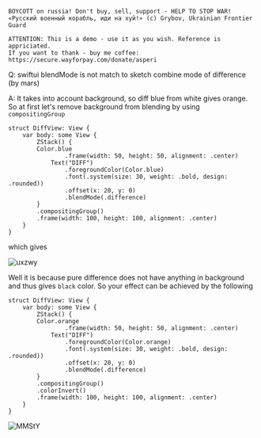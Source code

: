 ```
BOYCOTT on russia! Don't buy, sell, support - HELP TO STOP WAR!
«Русский военный корабль, иди на хуй!» (c) Grybov, Ukrainian Frontier Guard

ATTENTION: This is a demo - use it as you wish. Reference is appriciated.
If you want to thank - buy me coffee: https://secure.wayforpay.com/donate/asperi
```

Q: swiftui blendMode is not match to sketch combine mode of difference (by mars)

A: It takes into account background, so diff blue from white gives orange. So at first let's remove background from blending by using `compositingGroup`

```
struct DiffView: View {
    var body: some View {
        ZStack() {
        Color.blue
                .frame(width: 50, height: 50, alignment: .center)
            Text("DIFF")
                .foregroundColor(Color.blue)
                .font(.system(size: 30, weight: .bold, design: .rounded))
                .offset(x: 20, y: 0)
                .blendMode(.difference)
        }
        .compositingGroup()
        .frame(width: 100, height: 100, alignment: .center)
    }
}
```

which gives

![uxzwy](https://user-images.githubusercontent.com/62171579/172926415-7a25ffe4-b39d-4c45-a007-fc2a6a2d913a.png)


Well it is because pure difference does not have anything in background and thus gives `black` color. So your effect can be achieved by the following


```
struct DiffView: View {
    var body: some View {
        ZStack() {
        Color.orange
                .frame(width: 50, height: 50, alignment: .center)
            Text("DIFF")
                .foregroundColor(Color.orange)
                .font(.system(size: 30, weight: .bold, design: .rounded))
                .offset(x: 20, y: 0)
                .blendMode(.difference)
        }
        .compositingGroup()
        .colorInvert()
        .frame(width: 100, height: 100, alignment: .center)
    }
}
```
![MMStY](https://user-images.githubusercontent.com/62171579/172926372-2c5a58e6-5bde-4180-8c62-304a7c4773e7.png)

